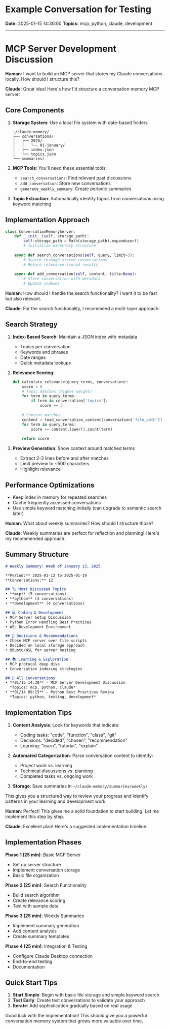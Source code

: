 # Example Conversation for Testing

**Date:** 2025-01-15 14:30:00
**Topics:** mcp, python, claude, development

---

# MCP Server Development Discussion

**Human**: I want to build an MCP server that stores my Claude conversations locally. How should I structure this?

**Claude**: Great idea! Here's how I'd structure a conversation memory MCP server:

## Core Components

1. **Storage System**: Use a local file system with date-based folders
   ```
   ~/claude-memory/
   ├── conversations/
   │   ├── 2025/
   │   │   └── 01-january/
   │   ├── index.json
   │   └── topics.json
   └── summaries/
   ```

2. **MCP Tools**: You'll need these essential tools:
   - `search_conversations`: Find relevant past discussions
   - `add_conversation`: Store new conversations
   - `generate_weekly_summary`: Create periodic summaries

3. **Topic Extraction**: Automatically identify topics from conversations using keyword matching

## Implementation Approach

```python
class ConversationMemoryServer:
    def __init__(self, storage_path):
        self.storage_path = Path(storage_path).expanduser()
        # Initialize directory structure
        
    async def search_conversations(self, query, limit=5):
        # Search through stored conversations
        # Return relevance-scored results
        
    async def add_conversation(self, content, title=None):
        # Store conversation with metadata
        # Update indexes
```

**Human**: How should I handle the search functionality? I want it to be fast but also relevant.

**Claude**: For the search functionality, I recommend a multi-layer approach:

## Search Strategy

1. **Index-Based Search**: Maintain a JSON index with metadata
   - Topics per conversation
   - Keywords and phrases
   - Date ranges
   - Quick metadata lookups

2. **Relevance Scoring**:
   ```python
   def calculate_relevance(query_terms, conversation):
       score = 0
       # Topic matches (higher weight)
       for term in query_terms:
           if term in conversation['topics']:
               score += 3
       
       # Content matches
       content = load_conversation_content(conversation['file_path'])
       for term in query_terms:
           score += content.lower().count(term)
       
       return score
   ```

3. **Preview Generation**: Show context around matched terms
   - Extract 2-3 lines before and after matches
   - Limit preview to ~500 characters
   - Highlight relevance

## Performance Optimizations

- Keep index in memory for repeated searches
- Cache frequently accessed conversations
- Use simple keyword matching initially (can upgrade to semantic search later)

**Human**: What about weekly summaries? How should I structure those?

**Claude**: Weekly summaries are perfect for reflection and planning! Here's my recommended approach:

## Summary Structure

```markdown
# Weekly Summary: Week of January 13, 2025

**Period:** 2025-01-13 to 2025-01-19
**Conversations:** 12

## 🏷️ Most Discussed Topics
• **mcp** (5 conversations)
• **python** (3 conversations)
• **development** (4 conversations)

## 💻 Coding & Development
• MCP Server Setup Discussion
• Python Error Handling Best Practices
• WSL Development Environment

## 🎯 Decisions & Recommendations
• Chose MCP server over file scripts
• Decided on local storage approach
• Ubuntu/WSL for server hosting

## 📚 Learning & Exploration
• MCP protocol deep dive
• Conversation indexing strategies

## 📝 All Conversations
• **01/15 14:30** - MCP Server Development Discussion
  *Topics: mcp, python, claude*
• **01/14 09:15** - Python Best Practices Review
  *Topics: python, testing, development*
```

## Implementation Tips

1. **Content Analysis**: Look for keywords that indicate:
   - Coding tasks: "code", "function", "class", "git"
   - Decisions: "decided", "chosen", "recommendation"
   - Learning: "learn", "tutorial", "explain"

2. **Automated Categorization**: Parse conversation content to identify:
   - Project work vs. learning
   - Technical discussions vs. planning
   - Completed tasks vs. ongoing work

3. **Storage**: Save summaries in `~/claude-memory/summaries/weekly/`

This gives you a structured way to review your progress and identify patterns in your learning and development work.

**Human**: Perfect! This gives me a solid foundation to start building. Let me implement this step by step.

**Claude**: Excellent plan! Here's a suggested implementation timeline:

## Implementation Phases

**Phase 1 (25 min)**: Basic MCP Server
- Set up server structure
- Implement conversation storage
- Basic file organization

**Phase 2 (25 min)**: Search Functionality  
- Build search algorithm
- Create relevance scoring
- Test with sample data

**Phase 3 (25 min)**: Weekly Summaries
- Implement summary generation
- Add content analysis
- Create summary templates

**Phase 4 (25 min)**: Integration & Testing
- Configure Claude Desktop connection
- End-to-end testing
- Documentation

## Quick Start Tips

1. **Start Simple**: Begin with basic file storage and simple keyword search
2. **Test Early**: Create test conversations to validate your approach
3. **Iterate**: Add sophistication gradually based on real usage

Good luck with the implementation! This should give you a powerful conversation memory system that grows more valuable over time.
